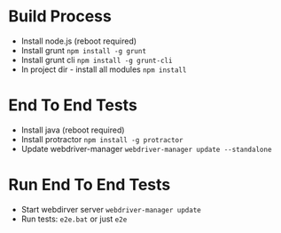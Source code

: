 
# Build Process
* Install node.js (reboot required)
* Install grunt `npm install -g grunt`
* Install grunt cli `npm install -g grunt-cli`
* In project dir - install all modules `npm install`

# End To End Tests
* Install java (reboot required)
* Install protractor `npm install -g protractor`
* Update webdriver-manager `webdriver-manager update --standalone`

# Run End To End Tests
* Start webdirver server `webdriver-manager update`
* Run tests: `e2e.bat` or just `e2e`



